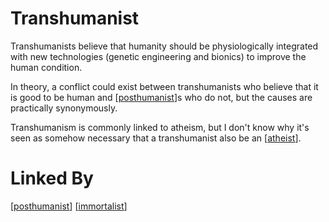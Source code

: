 # Transhumanist

Transhumanists believe that humanity should be physiologically integrated with new technologies (genetic engineering and bionics) to improve the human condition.

In theory, a conflict could exist between transhumanists who believe that it is good to be human and [[posthumanist]]s who do not, but the causes are practically synonymously.

Transhumanism is commonly linked to atheism, but I don't know why it's seen as somehow necessary that a transhumanist also be an [[atheist]].

# Linked By
[[posthumanist]]
[[immortalist]]

[//begin]: # "Autogenerated link references for markdown compatibility"
[posthumanist]: posthumanist "Posthumanist"
[atheist]: atheist "Atheist"
[immortalist]: immortalist "Immortalist"
[//end]: # "Autogenerated link references"